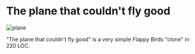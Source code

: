 The plane that couldn't fly good
==========================

![plane](http://144.76.220.132/uploads/Screen%20Shot%202014-04-21%20at%2021.23.11-FYLrVshf9q.png)

"The plane that couldn't fly good" is a very simple Flappy Birds "clone" in 220 LOC. 
